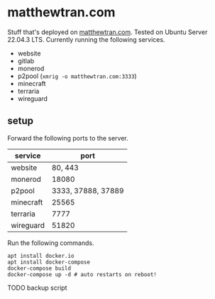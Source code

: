 # matthewtran.com

Stuff that's deployed on [matthewtran.com](matthewtran.com). Tested on Ubuntu Server 22.04.3 LTS. Currently running the following services.

- website
- gitlab
- monerod
- p2pool (`xmrig -o matthewtran.com:3333`)
- minecraft
- terraria
- wireguard

## setup

Forward the following ports to the server.

| service   | port               |
|-----------|--------------------|
| website   | 80, 443            |
| monerod   | 18080              |
| p2pool    | 3333, 37888, 37889 |
| minecraft | 25565              |
| terraria  | 7777               |
| wireguard | 51820              |

Run the following commands.

```
apt install docker.io
apt install docker-compose
docker-compose build
docker-compose up -d # auto restarts on reboot!
```

TODO backup script
